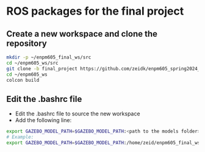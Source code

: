 
# ROS packages for the final project

## Create a new workspace and clone the repository

```bash
mkdir -p ~/enpm605_final_ws/src
cd ~/enpm605_ws/src
git clone -b final_project https://github.com/zeidk/enpm605_spring2024_ros.git
cd ~/enpm605_ws
colcon build
```
## Edit the .bashrc file

* Edit the .bashrc file to source the new workspace
* Add the following line:
```bash
export GAZEBO_MODEL_PATH=$GAZEBO_MODEL_PATH:<path to the models folder>
# Example:
export GAZEBO_MODEL_PATH=$GAZEBO_MODEL_PATH:/home/zeid/enpm605_final_ws/src/enpm605_spring2024_ros/enpm605_final_project/models
```




